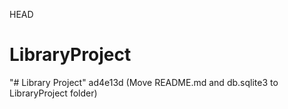  HEAD
# LibraryProject
"# Library Project" 
ad4e13d (Move README.md and db.sqlite3 to LibraryProject folder)

